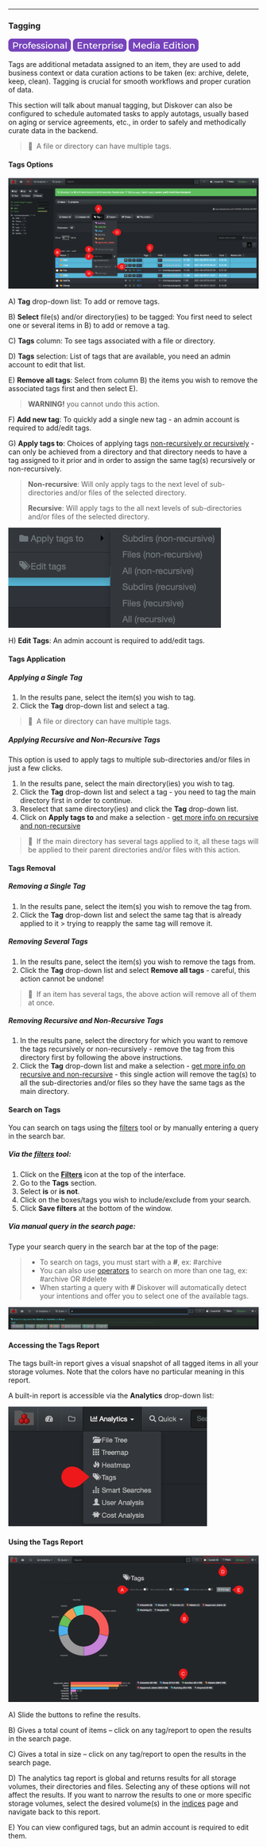 <p id="tags"></p>

___
### Tagging

![Image: Professional Edition Label](images/button_edition_professional.png)&nbsp;![Image: Enterprise Edition Label](images/button_edition_enterprise.png)&nbsp;![Image: AJA Diskover Media Edition Label](images/button_edition_media.png)

Tags are additional metadata assigned to an item, they are used to add business context or data curation actions to be taken (ex: archive, delete, keep, clean). Tagging is crucial for smooth workflows and proper curation of data.

This section will talk about manual tagging, but Diskover can also be configured to schedule automated tasks to apply autotags, usually based on aging or service agreements, etc., in order to safely and methodically curate data in the backend.

>🔆 &nbsp;A file or directory can have multiple tags.

<p id="tags_options"></p>

#### Tags Options

![Image: Manual Tag Selection](images/image_tags_manual_application.png)

A) **Tag** drop-down list: To add or remove tags.

B) **Select** file(s) and/or directory(ies) to be tagged: You first need to select one or several items in B) to add or remove a tag.

C) **Tags** column: To see tags  associated with a file or directory.

D) **Tags** selection: List of tags  that are available, you need an admin account to edit that list.

E) **Remove all tags**: Select from column B) the items you wish to remove the associated tags first and then select E).
>**WARNING!**  you cannot undo this action.

F) **Add new tag**: To quickly add a single new tag - an admin account is required to add/edit tags.

<p id="apply_tags_to"></p>

G) **Apply tags to**: Choices of applying tags [non-recursively or recursively](#recursive) - can only be achieved from a directory and that directory needs to have a tag assigned to it prior and in order to assign the same tag(s) recursively or non-recursively.

> **Non-recursive**: Will only apply tags to the next level of sub-directories and/or files of the selected directory.
>
> **Recursive**: Will apply tags to the all next levels of sub-directories and/or files of the selected directory.

![Image: Recursive Options for Applying Tags](images/image_tags_apply_recursive.png)

H) **Edit Tags**: An admin account is required to add/edit tags.

#### Tags Application

##### Applying a Single Tag

1. In the results pane, select the item(s) you wish to tag.
2. Click the **Tag** drop-down list and select a tag.

>🔆 &nbsp;A file or directory can have multiple tags.

##### Applying Recursive and Non-Recursive Tags

This option is used to apply tags to multiple sub-directories and/or files in just a few clicks.

1. In the results pane, select the main directory(ies) you wish to tag.
2. Click the **Tag** drop-down list and select a tag - you need to tag the main directory first in order to continue.
3. Reselect that same directory(ies) and click the **Tag** drop-down list.
4. Click on **Apply tags to** and make a selection - [get more info on recursive and non-recursive](#apply_tags_to)

>🔆 &nbsp;If the main directory has several tags applied to it, all these tags will be applied to their parent directories and/or files with this action.

#### Tags Removal

##### Removing a Single Tag

1. In the results pane, select the item(s) you wish to remove the tag from.
2. Click the **Tag** drop-down list and select the same tag that is already applied to it > trying to reapply the same tag will remove it.

##### Removing Several Tags

1. In the results pane, select the item(s) you wish to remove the tags from.
2. Click the **Tag** drop-down list and select **Remove all tags** - careful, this action cannot be undone!

>🔆 &nbsp;If an item has several tags, the above action will remove all of them at once.

##### Removing Recursive and Non-Recursive Tags

1. In the results pane, select the directory for which you want to remove the tags recursively or non-recursively - remove the tag from this directory first by following the above instructions.
2. Click the **Tag** drop-down list and make a selection - [get more info on recursive and non-recursive](#apply_tags_to) - this single action will remove the tag(s) to all the sub-directories and/or files so they have the same tags as the main directory.

#### Search on Tags

You can search on tags  using the [filters](#filters) tool or by  manually entering a query in the search bar.

##### Via the [filters](#filters) tool:

1. Click on the  **[Filters](#filters)**  icon at the top of the interface.
3. Go to the  **Tags**  section.
4. Select  **is**  or  **is not**.
5. Click on the boxes/tags  you wish to include/exclude from your search.
6. Click  **Save filters**  at the bottom of the window.

##### Via manual query in the search page:

Type your search query in the search bar at the top of the page:
>- To search on tags, you must start with a  **#**, ex: #archive
>- You can also use [operators](#operators) to search on more than one tag, ex: #archive OR #delete
>-  When starting a query with  **#**  Diskover will automatically detect your intentions and offer you to select one of the available tags.

![Image: Manual Search for Tags](images/image_tags_report_access_from_search_bar.png)

#### Accessing the Tags Report

The tags  built-in report gives a visual snapshot of all tagged items in all your storage volumes. Note that the colors have no particular meaning in this report.

A built-in report is accessible via the  **Analytics**  drop-down list:

<img src="images/image_tags_report_access_from_analytics.png" width="400">

#### Using the Tags Report

![Image: Tags Report Overview](images/image_tags_report_overview.png)

A) Slide the buttons to refine the results.

B) Gives a total count of items – click on any tag/report to open the results in the search  page.

C) Gives a total in size – click on any tag/report to open the results in the search  page.

D) The analytics tag report is global and returns results for all storage volumes, their directories and files. Selecting any of these options will not affect the results. If you want to narrow the results to one or more specific storage volumes, select the desired volume(s) in the [indices](#indices) page and navigate back to this report.

E) You can view configured tags, but an admin account is required to edit them.
